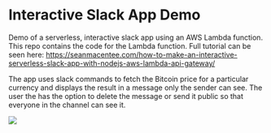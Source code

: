# Interactive Slack App Demo

Demo of a serverless, interactive slack app using an AWS Lambda function. This repo contains the code for the Lambda function. 
Full tutorial can be seen here: https://seanmacentee.com/how-to-make-an-interactive-serverless-slack-app-with-nodejs-aws-lambda-api-gateway/

The app uses slack commands to fetch the Bitcoin price for a particular currency and displays the result in a message only the sender can see. The user the has the option to delete the message or send it public so that everyone in the channel can see it. 

![](https://i1.wp.com/seanmacentee.com/wp-content/uploads/2019/09/slack_btc_demo.gif)
